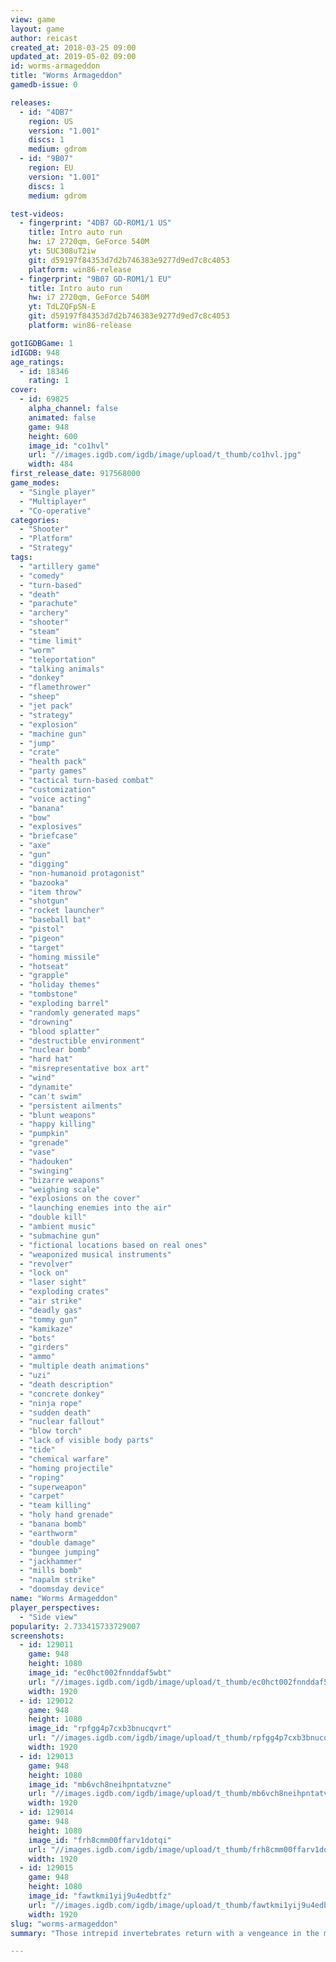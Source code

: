 ```yaml
---
view: game
layout: game
author: reicast
created_at: 2018-03-25 09:00
updated_at: 2019-05-02 09:00
id: worms-armageddon
title: "Worms Armageddon"
gamedb-issue: 0

releases:
  - id: "4DB7"
    region: US
    version: "1.001"
    discs: 1
    medium: gdrom
  - id: "9B07"
    region: EU
    version: "1.001"
    discs: 1
    medium: gdrom

test-videos:
  - fingerprint: "4DB7 GD-ROM1/1 US"
    title: Intro auto run
    hw: i7 2720qm, GeForce 540M
    yt: 5UC308uT2iw
    git: d59197f84353d7d2b746383e9277d9ed7c8c4053
    platform: win86-release
  - fingerprint: "9B07 GD-ROM1/1 EU"
    title: Intro auto run
    hw: i7 2720qm, GeForce 540M
    yt: TdLZQFpSN-E
    git: d59197f84353d7d2b746383e9277d9ed7c8c4053
    platform: win86-release

gotIGDBGame: 1
idIGDB: 948
age_ratings:
  - id: 18346
    rating: 1
cover:
  - id: 69825
    alpha_channel: false
    animated: false
    game: 948
    height: 600
    image_id: "co1hvl"
    url: "//images.igdb.com/igdb/image/upload/t_thumb/co1hvl.jpg"
    width: 484
first_release_date: 917568000
game_modes:
  - "Single player"
  - "Multiplayer"
  - "Co-operative"
categories:
  - "Shooter"
  - "Platform"
  - "Strategy"
tags:
  - "artillery game"
  - "comedy"
  - "turn-based"
  - "death"
  - "parachute"
  - "archery"
  - "shooter"
  - "steam"
  - "time limit"
  - "worm"
  - "teleportation"
  - "talking animals"
  - "donkey"
  - "flamethrower"
  - "sheep"
  - "jet pack"
  - "strategy"
  - "explosion"
  - "machine gun"
  - "jump"
  - "crate"
  - "health pack"
  - "party games"
  - "tactical turn-based combat"
  - "customization"
  - "voice acting"
  - "banana"
  - "bow"
  - "explosives"
  - "briefcase"
  - "axe"
  - "gun"
  - "digging"
  - "non-humanoid protagonist"
  - "bazooka"
  - "item throw"
  - "shotgun"
  - "rocket launcher"
  - "baseball bat"
  - "pistol"
  - "pigeon"
  - "target"
  - "homing missile"
  - "hotseat"
  - "grapple"
  - "holiday themes"
  - "tombstone"
  - "exploding barrel"
  - "randomly generated maps"
  - "drowning"
  - "blood splatter"
  - "destructible environment"
  - "nuclear bomb"
  - "hard hat"
  - "misrepresentative box art"
  - "wind"
  - "dynamite"
  - "can't swim"
  - "persistent ailments"
  - "blunt weapons"
  - "happy killing"
  - "pumpkin"
  - "grenade"
  - "vase"
  - "hadouken"
  - "swinging"
  - "bizarre weapons"
  - "weighing scale"
  - "explosions on the cover"
  - "launching enemies into the air"
  - "double kill"
  - "ambient music"
  - "submachine gun"
  - "fictional locations based on real ones"
  - "weaponized musical instruments"
  - "revolver"
  - "lock on"
  - "laser sight"
  - "exploding crates"
  - "air strike"
  - "deadly gas"
  - "tommy gun"
  - "kamikaze"
  - "bots"
  - "girders"
  - "ammo"
  - "multiple death animations"
  - "uzi"
  - "death description"
  - "concrete donkey"
  - "ninja rope"
  - "sudden death"
  - "nuclear fallout"
  - "blow torch"
  - "lack of visible body parts"
  - "tide"
  - "chemical warfare"
  - "homing projectile"
  - "roping"
  - "superweapon"
  - "carpet"
  - "team killing"
  - "holy hand grenade"
  - "banana bomb"
  - "earthworm"
  - "double damage"
  - "bungee jumping"
  - "jackhammer"
  - "mills bomb"
  - "napalm strike"
  - "doomsday device"
name: "Worms Armageddon"
player_perspectives:
  - "Side view"
popularity: 2.733415733729007
screenshots:
  - id: 129011
    game: 948
    height: 1080
    image_id: "ec0hct002fnnddaf5wbt"
    url: "//images.igdb.com/igdb/image/upload/t_thumb/ec0hct002fnnddaf5wbt.jpg"
    width: 1920
  - id: 129012
    game: 948
    height: 1080
    image_id: "rpfgg4p7cxb3bnucqvrt"
    url: "//images.igdb.com/igdb/image/upload/t_thumb/rpfgg4p7cxb3bnucqvrt.jpg"
    width: 1920
  - id: 129013
    game: 948
    height: 1080
    image_id: "mb6vch8neihpntatvzne"
    url: "//images.igdb.com/igdb/image/upload/t_thumb/mb6vch8neihpntatvzne.jpg"
    width: 1920
  - id: 129014
    game: 948
    height: 1080
    image_id: "frh8cmm00ffarv1dotqi"
    url: "//images.igdb.com/igdb/image/upload/t_thumb/frh8cmm00ffarv1dotqi.jpg"
    width: 1920
  - id: 129015
    game: 948
    height: 1080
    image_id: "fawtkmi1yij9u4edbtfz"
    url: "//images.igdb.com/igdb/image/upload/t_thumb/fawtkmi1yij9u4edbtfz.jpg"
    width: 1920
slug: "worms-armageddon"
summary: "Those intrepid invertebrates return with a vengeance in the much-loved Worms™ Armageddon. It’s a whole new can of worms! It’s hilarious fun that you can enjoy on your own or with all your friends."

---
```

